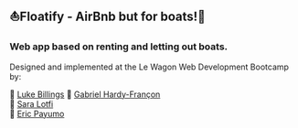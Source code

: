 ## ⛵Floatify - AirBnb but for boats!🚤

### Web app based on renting and letting out boats. 
Designed and implemented at the Le Wagon Web Development Bootcamp by:

🔹 [Luke Billings](https://github.com/lukebillings)
🔹 [Gabriel Hardy-Françon](https://github.com/xotw)  
🔹 [Sara Lotfi](https://github.com/saralotfi)  
🔹 [Eric Payumo](https://github.com/Erickson1309)  
